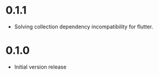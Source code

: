 # 0.1.1

* Solving collection dependency incompatibility for flutter.

# 0.1.0

* Initial version release
